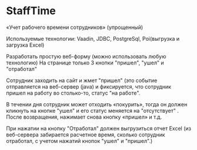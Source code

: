 # StaffTime
«Учет рабочего времени сотрудников» (упрощенный) 

Используемые технологии:
Vaadin, JDBC, PostgreSql, Poi(выгрузка и загрузка Excel)


Разработать простую веб-форму (можно использовать любую технологию)
На странице только 3 кнопки "пришел", "ушел" и "отработал" 

Сотрудник заходить на сайт и жмет "пришел" (это событие отправляется на веб-сервер (java) и фиксируется, что сотрудник пришел на работу во столько-то, статус "на работе".

В течении дня сотрудник может отходить «покурить», тогда он должен кликнуть на кнопке "ушел" и его статус меняется на "отсутствует" . После возвращения, нажимает снова кнопку «пришел» и т.д.

При нажатии на кнопку "Отработал" должен выгрузиться отчет Excel (из веб-сервера забирается расчетное время, сколько сотрудник отработал, с учетом нажатий кнопок "ушел" и "пришел".)
